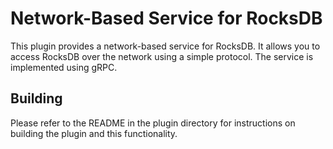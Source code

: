 # Network-Based Service for RocksDB

This plugin provides a network-based service for RocksDB. It allows you to access RocksDB over the network using a simple protocol. The service is implemented using gRPC.

## Building

Please refer to the README in the plugin directory for instructions on building the plugin and this functionality.

